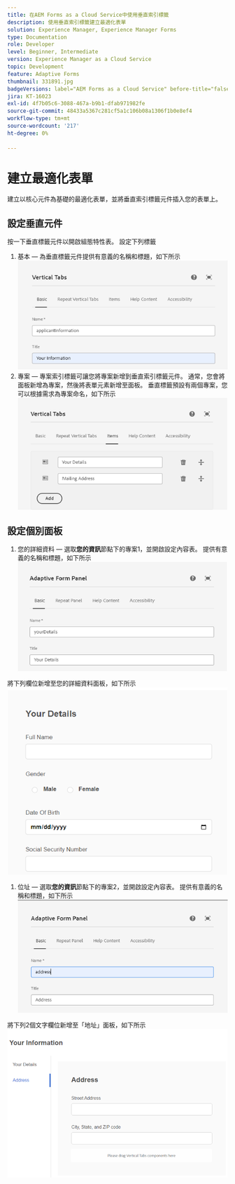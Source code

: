 ```yaml
---
title: 在AEM Forms as a Cloud Service中使用垂直索引標籤
description: 使用垂直索引標籤建立最適化表單
solution: Experience Manager, Experience Manager Forms
type: Documentation
role: Developer
level: Beginner, Intermediate
version: Experience Manager as a Cloud Service
topic: Development
feature: Adaptive Forms
thumbnail: 331891.jpg
badgeVersions: label="AEM Forms as a Cloud Service" before-title="false"
jira: KT-16023
exl-id: 4f7b05c6-3088-467a-b9b1-dfab971982fe
source-git-commit: 48433a5367c281cf5a1c106b08a1306f1b0e8ef4
workflow-type: tm+mt
source-wordcount: '217'
ht-degree: 0%

---
```


# 建立最適化表單

建立以核心元件為基礎的最適化表單，並將垂直索引標籤元件插入您的表單上。

## 設定垂直元件

按一下垂直標籤元件以開啟組態特性表。 設定下列標籤

1. 基本 — 為垂直標籤元件提供有意義的名稱和標題，如下所示
   ![垂直標籤–1](assets/vertical-tabs-1.png)
1. 專案 — 專案索引標籤可讓您將專案新增到垂直索引標籤元件。 通常，您會將面板新增為專案，然後將表單元素新增至面板。 垂直標籤預設有兩個專案，您可以根據需求為專案命名，如下所示
   ![垂直標籤–2](assets/vertical-tabs-2.png)

## 設定個別面板

1. 您的詳細資料 — 選取&#x200B;**您的資訊**&#x200B;節點下的專案1，並開啟設定內容表。 提供有意義的名稱和標題，如下所示
   ![垂直標籤–3](assets/vertical-tabs-3.png)

將下列欄位新增至您的詳細資料面板，如下所示
![垂直標籤–4](assets/vertical-tabs-4.png)

1. 位址 — 選取&#x200B;**您的資訊**&#x200B;節點下的專案2，並開啟設定內容表。 提供有意義的名稱和標題，如下所示
   ![垂直標籤–6](assets/vertical-tabs-6.png)

將下列2個文字欄位新增至「地址」面板，如下所示
![垂直標籤–5](assets/vertical-tabs-5.png)
